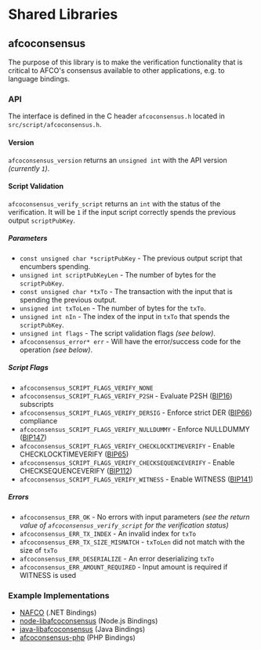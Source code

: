 Shared Libraries
================

## afcoconsensus

The purpose of this library is to make the verification functionality that is critical to AFCO's consensus available to other applications, e.g. to language bindings.

### API

The interface is defined in the C header `afcoconsensus.h` located in `src/script/afcoconsensus.h`.

#### Version

`afcoconsensus_version` returns an `unsigned int` with the API version *(currently `1`)*.

#### Script Validation

`afcoconsensus_verify_script` returns an `int` with the status of the verification. It will be `1` if the input script correctly spends the previous output `scriptPubKey`.

##### Parameters
- `const unsigned char *scriptPubKey` - The previous output script that encumbers spending.
- `unsigned int scriptPubKeyLen` - The number of bytes for the `scriptPubKey`.
- `const unsigned char *txTo` - The transaction with the input that is spending the previous output.
- `unsigned int txToLen` - The number of bytes for the `txTo`.
- `unsigned int nIn` - The index of the input in `txTo` that spends the `scriptPubKey`.
- `unsigned int flags` - The script validation flags *(see below)*.
- `afcoconsensus_error* err` - Will have the error/success code for the operation *(see below)*.

##### Script Flags
- `afcoconsensus_SCRIPT_FLAGS_VERIFY_NONE`
- `afcoconsensus_SCRIPT_FLAGS_VERIFY_P2SH` - Evaluate P2SH ([BIP16](https://github.com/afco/bips/blob/master/bip-0016.mediawiki)) subscripts
- `afcoconsensus_SCRIPT_FLAGS_VERIFY_DERSIG` - Enforce strict DER ([BIP66](https://github.com/afco/bips/blob/master/bip-0066.mediawiki)) compliance
- `afcoconsensus_SCRIPT_FLAGS_VERIFY_NULLDUMMY` - Enforce NULLDUMMY ([BIP147](https://github.com/afco/bips/blob/master/bip-0147.mediawiki))
- `afcoconsensus_SCRIPT_FLAGS_VERIFY_CHECKLOCKTIMEVERIFY` - Enable CHECKLOCKTIMEVERIFY ([BIP65](https://github.com/afco/bips/blob/master/bip-0065.mediawiki))
- `afcoconsensus_SCRIPT_FLAGS_VERIFY_CHECKSEQUENCEVERIFY` - Enable CHECKSEQUENCEVERIFY ([BIP112](https://github.com/afco/bips/blob/master/bip-0112.mediawiki))
- `afcoconsensus_SCRIPT_FLAGS_VERIFY_WITNESS` - Enable WITNESS ([BIP141](https://github.com/afco/bips/blob/master/bip-0141.mediawiki))

##### Errors
- `afcoconsensus_ERR_OK` - No errors with input parameters *(see the return value of `afcoconsensus_verify_script` for the verification status)*
- `afcoconsensus_ERR_TX_INDEX` - An invalid index for `txTo`
- `afcoconsensus_ERR_TX_SIZE_MISMATCH` - `txToLen` did not match with the size of `txTo`
- `afcoconsensus_ERR_DESERIALIZE` - An error deserializing `txTo`
- `afcoconsensus_ERR_AMOUNT_REQUIRED` - Input amount is required if WITNESS is used

### Example Implementations
- [NAFCO](https://github.com/NicolasDorier/NAFCO/blob/master/NAFCO/Script.cs#L814) (.NET Bindings)
- [node-libafcoconsensus](https://github.com/bitpay/node-libafcoconsensus) (Node.js Bindings)
- [java-libafcoconsensus](https://github.com/dexX7/java-libafcoconsensus) (Java Bindings)
- [afcoconsensus-php](https://github.com/Bit-Wasp/afcoconsensus-php) (PHP Bindings)
